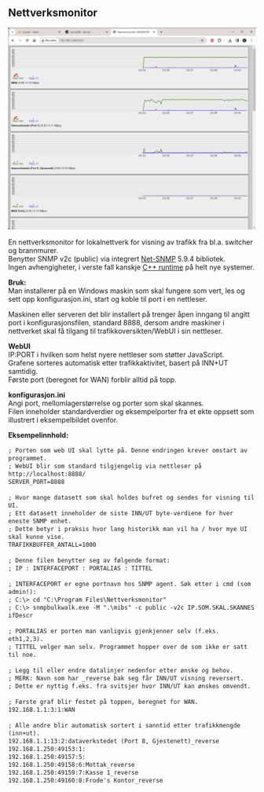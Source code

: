 ﻿## Nettverksmonitor

![Example UI_1](eksempelbilde1.png) 

En nettverksmonitor for lokalnettverk for visning av trafikk fra bl.a. switcher og brannmurer.  
Benytter SNMP v2c (public) via integrert [Net-SNMP](http://www.net-snmp.org/) 5.9.4 bibliotek.  
Ingen avhengigheter, i verste fall kanskje [C++ runtime](https://learn.microsoft.com/en-us/cpp/windows/latest-supported-vc-redist?view=msvc-170) på helt nye systemer.  

**Bruk:**  
Man installerer på en Windows maskin som skal fungere som vert, les og sett opp konfigurasjon.ini, start og koble til port i en nettleser.  

Maskinen eller serveren det blir installert på trenger åpen inngang til angitt port i konfigurasjonsfilen, 
standard 8888, dersom andre maskiner i nettverket skal få tilgang til trafikkoversikten/WebUI i sin nettleser.  

**WebUI**  
IP:PORT i hvilken som helst nyere nettleser som støtter JavaScript.  
Grafene sorteres automatisk etter trafikkaktivitet, basert på INN+UT samtidig.  
Første port (beregnet for WAN) forblir alltid på topp.  

**konfigurasjon.ini**  
Angi port, mellomlagerstørrelse og porter som skal skannes.  
Filen inneholder standardverdier og eksempelporter fra et ekte oppsett som illustrert i eksempelbildet ovenfor.

**Eksempelinnhold:**  

	; Porten som web UI skal lytte på. Denne endringen krever omstart av programmet.
	; WebUI blir som standard tilgjengelig via nettleser på http://localhost:8888/
	SERVER_PORT=8888

	; Hvor mange datasett som skal holdes bufret og sendes for visning til UI.
	; Ett datasett inneholder de siste INN/UT byte-verdiene for hver eneste SNMP enhet.
	; Dette betyr i praksis hvor lang historikk man vil ha / hvor mye UI skal kunne vise.
	TRAFIKKBUFFER_ANTALL=1000

	; Denne filen benytter seg av følgende format:
	; IP : INTERFACEPORT : PORTALIAS : TITTEL

	; INTERFACEPORT er egne portnavn hos SNMP agent. Søk etter i cmd (som admin!):
	; C:\> cd "C:\Program Files\Nettverksmonitor"
	; C:\> snmpbulkwalk.exe -M ".\mibs" -c public -v2c IP.SOM.SKAL.SKANNES ifDescr

	; PORTALIAS er porten man vanligvis gjenkjenner selv (f.eks. eth1,2,3).
	; TITTEL velger man selv. Programmet hopper over de som ikke er satt til noe.

	; Legg til eller endre datalinjer nedenfor etter ønske og behov.
	; MERK: Navn som har _reverse bak seg får INN/UT visning reversert.
	; Dette er nyttig f.eks. fra svitsjer hvor INN/UT kan ønskes omvendt.

	; Første graf blir festet på toppen, beregnet for WAN.
	192.168.1.1:3:1:WAN

	; Alle andre blir automatisk sortert i sanntid etter trafikkmengde (inn+ut).
	192.168.1.1:13:2:dataverkstedet (Port 8, Gjestenett)_reverse
	192.168.1.250:49153:1:
	192.168.1.250:49157:5:
	192.168.1.250:49158:6:Mottak_reverse
	192.168.1.250:49159:7:Kasse 1_reverse
	192.168.1.250:49160:8:Frode's Kontor_reverse